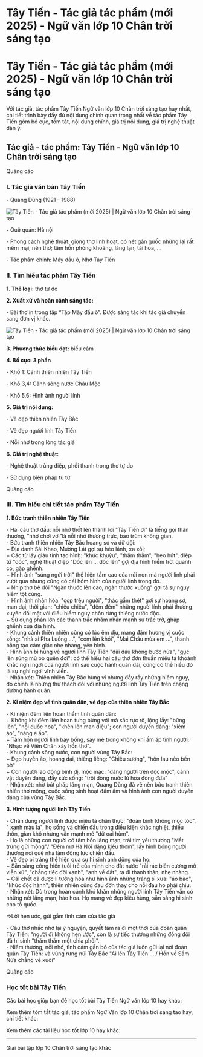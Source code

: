 # Tây Tiến - Tác giả tác phẩm (mới 2025) - Ngữ văn lớp 10 Chân trời sáng tạo

# Tây Tiến - Tác giả tác phẩm (mới 2025) - Ngữ văn lớp 10 Chân trời sáng tạo

Với tác giả, tác phẩm Tây Tiến Ngữ văn lớp 10 Chân trời sáng tạo hay nhất, chi tiết trình bày đầy đủ nội dung chính quan trọng nhất về tác phẩm Tây Tiến gồm bố cục, tóm tắt, nội dung chính, giá trị nội dung, giá trị nghệ thuật dàn ý.

## Tác giả - tác phẩm: Tây Tiến - Ngữ văn lớp 10 Chân trời sáng tạo

Quảng cáo

### **I. Tác giả văn bản Tây Tiến**

\- Quang Dũng (1921 – 1988) 

![Tây Tiến - Tác giả tác phẩm \(mới 2025\) | Ngữ văn lớp 10 Chân trời sáng tạo](https://vietjack.com/soan-van-lop-10-ct/images/tac-gia-tac-pham-tay-tien.PNG)

\- Quê quán: Hà nội

\- Phong cách nghệ thuật: giọng thơ linh hoạt, có nét gân guốc những lại rất mềm mại, nên thơ; tâm hồn phóng khoáng, lãng lạn, tài hoa, … 

\- Tác phẩm chính: Mây đầu ô, Nhớ Tây Tiến

### **II. Tìm hiểu tác phẩm Tây Tiến**

**1\. Thể loại:** thơ tự do

**2\. Xuất xứ và hoàn cảnh sáng tác:**

\- Bài thơ in trong tập “Tập Mây đầu ô”. Được sáng tác khi tác giả chuyển sang đơn vị khác.

![Tây Tiến - Tác giả tác phẩm \(mới 2025\) | Ngữ văn lớp 10 Chân trời sáng tạo](https://vietjack.com/soan-van-lop-10-ct/images/tac-gia-tac-pham-tay-tien-1.PNG)

**3\. Phương thức biểu đạt:** biểu cảm

**4\. Bố cục: 3 phần**

\- Khổ 1: Cảnh thiên nhiên Tây Tiến

\- Khổ 3,4: Cảnh sông nước Châu Mộc

\- Khổ 5,6: Hình ảnh người lính

**5\. Giá trị nội dung:**

\- Vẻ đẹp thiên nhiên Tây Bắc

\- Vẻ đẹp người lính Tây Tiến

\- Nỗi nhớ trong lòng tác giả

**6\. Giá trị nghệ thuật:**

\- Nghệ thuật trùng điệp, phối thanh trong thơ tự do

\- Sử dụng biện pháp tu từ

Quảng cáo

### **III. Tìm hiểu chi tiết tác phẩm Tây Tiến**

**1\. Bức tranh thiên nhiên Tây Tiến**

\- Hai câu thơ đầu: nỗi nhớ thốt lên thành lời "Tây Tiến ơi" là tiếng gọi thân thương, "nhớ chơi vơi"là nỗi nhớ thường trực, bao trùm không gian.  
\- Bức tranh thiên nhiên Tây Bắc hoang sơ và dữ dội:  
\+ Địa danh Sài Khao, Mường Lát gợi sự hẻo lánh, xa xôi;  
\+ Các từ láy giàu tính tạo hình: "khúc khuỷu", "thăm thẳm", "heo hút", điệp từ "dốc", nghệ thuật điệp "Dốc lên ... dốc lên" gợi địa hình hiểm trở, quanh co, gập ghềnh.  
\+ Hình ảnh "súng ngửi trời" thể hiện tầm cao của núi non mà người lính phải vượt qua nhưng cũng có cái hóm hỉnh của người lính trong đó.  
\+ Nhịp thơ bẻ đôi "Ngàn thước lên cao, ngàn thước xuống" gợi tả sự nguy hiểm tột cùng.  
\+ Hình ảnh nhân hóa: "cọp trêu người", "thác gầm thét" gợi sự hoang sơ, man dại; thời gian: "chiều chiều", "đêm đêm" những người lính phải thường xuyên đối mặt với điều hiểm nguy chốn rừng thiêng nước độc.  
\+ Sử dụng phần lớn các thanh trắc nhằm nhấn mạnh sự trắc trở, ghập ghềnh của địa hình.  
\- Khung cảnh thiên nhiên cũng có lúc êm dịu, mang đậm hương vị cuộc sống: "nhà ai Pha Luông ...", "cơm lên khói", "Mai Châu mùa em ...", thanh bằng tạo cảm giác nhẹ nhàng, yên bình.  
\- Hình ảnh bi hùng về người lính Tây Tiến "dãi dầu không bước nữa", "gục lên súng mũ bỏ quên đời": có thể hiểu hai câu thơ đơn thuần miêu tả khoảnh khắc nghỉ ngơi của người lính sau cuộc hành quân dài, cũng có thể hiểu đó là sự nghỉ ngơi vĩnh viễn.  
\- Nhận xét: Thiên nhiên Tây Bắc hùng vĩ nhưng đầy rẫy những hiểm nguy, đó chính là những thử thách đối với những người lính Tây Tiến trên chặng đường hành quân.

**2\. Kỉ niệm đẹp về tình quân dân, vẻ đẹp của thiên nhiên Tây Bắc**

\- Kỉ niệm đêm liên hoan thắm tình quân dân:  
\+ Không khí đêm liên hoan tưng bừng với mà sắc rực rỡ, lộng lẫy: "bừng lên", "hội đuốc hoa", "khèn lên man điệu"; con người duyên dáng: "xiêm áo", "nàng e ấp".  
\+ Tâm hồn người lính bay bổng, say mê trong không khí ấm áp tình người: "Nhạc về Viên Chăn xây hồn thơ".  
\- Khung cảnh sông nước, con người vùng Tây Bắc:  
\+ Đẹp huyền ảo, hoang dại, thiêng liêng: "Chiều sương", "hồn lau nẻo bến bờ"  
\+ Con người lao động bình dị, mộc mạc: "dáng người trên độc mộc", cảnh vật duyên dáng, đầy sức sống: "trôi dòng nước lũ hoa đong đưa"  
\- Nhận xét: nhờ bút pháp lãng mạn, Quang Dũng đã vẽ nên bức tranh thiên nhiên thơ mộng, cuộc sống sinh hoạt đầm ấm và hình ảnh con người duyên dáng của vùng Tây Bắc.

**3\. Hình tượng người lính Tây Tiến**

\- Chân dung người lính được miêu tả chân thực: "đoàn binh không mọc tóc", " xanh màu lá", họ sống và chiến đấu trong điều kiện khắc nghiệt, thiếu thốn, gian khổ nhưng vẫn mạnh mẽ "dữ oai hùm".  
\- Họ là những con người có tâm hồn lãng mạn, trái tim yêu thương "Mắt trừng gửi mộng"/ "Đêm mơ Hà Nội dáng kiều thơm", lấy hình bóng người thương nơi quê nhà làm động lực chiến đấu.  
\- Vẻ đẹp bi tráng thể hiện qua sự hi sinh anh dũng của họ:  
\+ Sẵn sàng công hiến tuổi trẻ của mình cho đất nước "rải rác biên cương mồ viễn xứ", "chẳng tiếc đời xanh", "anh về đất", ra đi thanh thản, nhẹ nhàng.  
\+ Cái chết đã được lí tưởng hóa như hình ảnh những tráng sĩ xưa: "áo bào", "khúc độc hành"; thiên nhiên cũng đau đớn thay cho nỗi đau họ phải chịu.  
\- Nhận xét: Dù trong hoàn cảnh khó khăn những người lính Tây Tiến vẫn có những nét lãng mạn, hào hoa. Họ mang vẻ đẹp kiêu hùng, sẵn sàng hi sinh cho tổ quốc.

=>Lời hẹn ước, gửi gắm tình cảm của tác giả

\- Câu thơ nhắc nhớ lại ý nguyện, quyết tâm ra đi một thời của đoàn quân Tây Tiến: "người đi không hẹn ước", còn là sự tiếc thương những đồng đội đã hi sinh "thăm thẳm một chia phôi".  
\- Niềm thương, nỗi nhớ, tình cảm gắn bó của tác giả luôn gửi lại nơi đoàn quân Tây Tiến: và vùng rừng núi Tây Bắc "Ai lên Tây Tiến ... / Hồn về Sầm Nứa chẳng về xuôi"

Quảng cáo

### **Học tốt bài Tây Tiến**

Các bài học giúp bạn để học tốt bài Tây Tiến Ngữ văn lớp 10 hay khác:

Xem thêm tóm tắt tác giả, tác phẩm Ngữ Văn lớp 10 Chân trời sáng tạo hay, chi tiết khác:

Xem thêm các tài liệu học tốt lớp 10 hay khác:

* * *

Giải bài tập lớp 10 Chân trời sáng tạo khác
